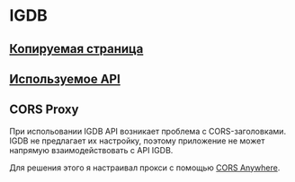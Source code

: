 # IGDB

## [Копируемая страница](https://www.igdb.com/top-100/games)

## [Используемое API](https://api-docs.igdb.com/#examples)

## CORS Proxy

При испольовании IGDB API возникает проблема c CORS-заголовками. IGDB не предлагает их настройку, поэтому приложение не может напрямую взаимодействовать с API IGDB.

Для решения этого я настраивал прокси с помощью [CORS Anywhere](https://github.com/Rob--W/cors-anywhere).
